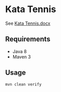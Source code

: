 # Kata Tennis

See [Kata Tennis.docx](src/doc/Kata%20Tennis.docx)

## Requirements

- Java 8
- Maven 3

## Usage

```sh
mvn clean verify
```
